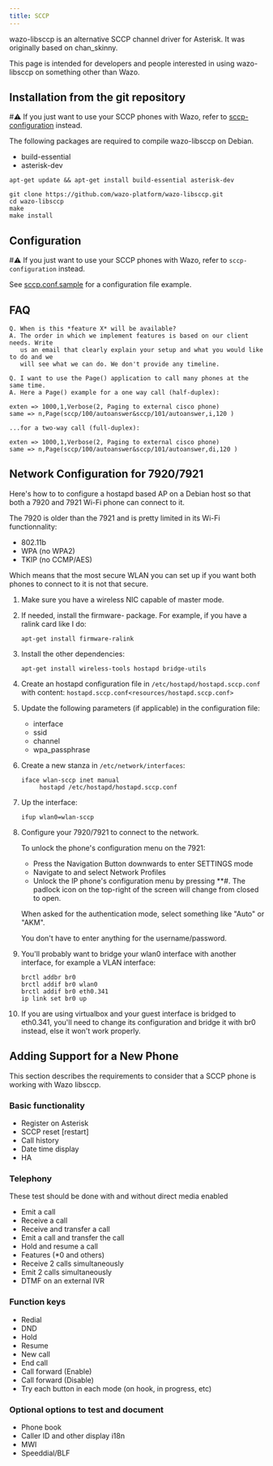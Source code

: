 ```yaml
---
title: SCCP
---
```


wazo-libsccp is an alternative SCCP channel driver for Asterisk. It was
originally based on chan_skinny.

This page is intended for developers and people interested in using
wazo-libsccp on something other than Wazo.

## Installation from the git repository

#:warning: If you just want to use your SCCP phones with Wazo, refer to
[sccp-configuration](/uc-doc/administration/sccp/sccp) instead.

The following packages are required to compile wazo-libsccp on Debian.

-   build-essential
-   asterisk-dev

<!-- -->

    apt-get update && apt-get install build-essential asterisk-dev

    git clone https://github.com/wazo-platform/wazo-libsccp.git
    cd wazo-libsccp
    make
    make install

## Configuration

#:warning: If you just want to use your SCCP phones with Wazo, refer to
`sccp-configuration` instead.

See
[sccp.conf.sample](https://raw.github.com/wazo-platform/wazo-libsccp/master/configs/sccp.conf.sample)
for a configuration file example.

## FAQ

    Q. When is this *feature X* will be available?
    A. The order in which we implement features is based on our client needs. Write
       us an email that clearly explain your setup and what you would like to do and we
       will see what we can do. We don't provide any timeline.

    Q. I want to use the Page() application to call many phones at the same time.
    A. Here a Page() example for a one way call (half-duplex):

    exten => 1000,1,Verbose(2, Paging to external cisco phone)
    same => n,Page(sccp/100/autoanswer&sccp/101/autoanswer,i,120 )

    ...for a two-way call (full-duplex):

    exten => 1000,1,Verbose(2, Paging to external cisco phone)
    same => n,Page(sccp/100/autoanswer&sccp/101/autoanswer,di,120 )

## Network Configuration for 7920/7921

Here's how to to configure a hostapd based AP on a Debian host so that
both a 7920 and 7921 Wi-Fi phone can connect to it.

The 7920 is older than the 7921 and is pretty limited in its Wi-Fi
functionnality:

-   802.11b
-   WPA (no WPA2)
-   TKIP (no CCMP/AES)

Which means that the most secure WLAN you can set up if you want both
phones to connect to it is not that secure.

1.  Make sure you have a wireless NIC capable of master mode.
2.  If needed, install the firmware-<vendor> package. For example, if
    you have a ralink card like I do:

        apt-get install firmware-ralink

3.  Install the other dependencies:

        apt-get install wireless-tools hostapd bridge-utils

4.  Create an hostapd configuration file in
    `/etc/hostapd/hostapd.sccp.conf` with
    content:
    `hostapd.sccp.conf<resources/hostapd.sccp.conf>`
5.  Update the following parameters (if applicable) in the configuration
    file:
    -   interface
    -   ssid
    -   channel
    -   wpa_passphrase
6.  Create a new stanza in `/etc/network/interfaces`:

        iface wlan-sccp inet manual
             hostapd /etc/hostapd/hostapd.sccp.conf

7.  Up the interface:

        ifup wlan0=wlan-sccp

8.  Configure your 7920/7921 to connect to the network.

    To unlock the phone's configuration menu on the 7921:

    -   Press the Navigation Button downwards to enter SETTINGS mode
    -   Navigate to and select Network Profiles
    -   Unlock the IP phone's configuration menu by pressing **#.
        The padlock icon on the top-right of the screen will change from
        closed to open.

    When asked for the authentication mode, select something like
    "Auto" or "AKM".

    You don't have to enter anything for the username/password.

9.  You'll probably want to bridge your wlan0 interface with another
    interface, for example a VLAN interface:

        brctl addbr br0
        brctl addif br0 wlan0
        brctl addif br0 eth0.341
        ip link set br0 up

10. If you are using virtualbox and your guest interface is bridged to
    eth0.341, you'll need to change its configuration and bridge it
    with br0 instead, else it won't work properly.

## Adding Support for a New Phone

This section describes the requirements to consider that a SCCP phone is
working with Wazo libsccp.

### Basic functionality

-   Register on Asterisk
-   SCCP reset [restart]
-   Call history
-   Date time display
-   HA

### Telephony

These test should be done with and without direct media enabled

-   Emit a call
-   Receive a call
-   Receive and transfer a call
-   Emit a call and transfer the call
-   Hold and resume a call
-   Features (*0 and others)
-   Receive 2 calls simultaneously
-   Emit 2 calls simultaneously
-   DTMF on an external IVR

### Function keys

-   Redial
-   DND
-   Hold
-   Resume
-   New call
-   End call
-   Call forward (Enable)
-   Call forward (Disable)
-   Try each button in each mode (on hook, in progress, etc)

### Optional options to test and document

-   Phone book
-   Caller ID and other display i18n
-   MWI
-   Speeddial/BLF
